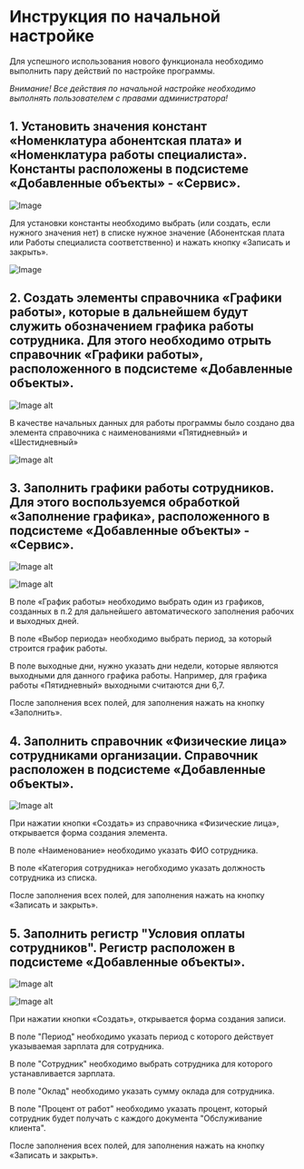   # Инструкция по начальной настройке

  Для успешного использования нового функционала необходимо выполнить пару действий по настройке программы. 
 
  *Внимание! Все действия по начальной настройке необходимо выполнять пользователем с правами администратора!*

 
  ## 1.	Установить значения констант «Номенклатура абонентская плата» и «Номенклатура работы специалиста». Константы расположены в подсистеме «Добавленные объекты» - «Сервис».

![Image](https://github.com/KaterinaShchuk/DiplomNetologia/blob/main/Screenshots/1.1.jpg)
 
  Для установки константы необходимо выбрать (или создать, если нужного значения нет) в списке нужное значение (Абонентская плата или Работы специалиста соответственно) и нажать кнопку «Записать и закрыть». 

![Image](https://github.com/KaterinaShchuk/DiplomNetologia/blob/main/Screenshots/1.2.jpg)


  ## 2.	Создать элементы справочника «Графики работы», которые в дальнейшем будут служить обозначением графика работы сотрудника. Для этого необходимо отрыть справочник «Графики работы», расположенного в подсистеме «Добавленные объекты».

![Image alt](https://github.com/KaterinaShchuk/DiplomNetologia/blob/main/Screenshots/2.1.jpg)

  В качестве начальных данных для работы программы было создано два элемента справочника с наименованиями «Пятидневный» и «Шестидневный»

![Image alt](https://github.com/KaterinaShchuk/DiplomNetologia/blob/main/Screenshots/2.2.jpg)

 
  ## 3.	Заполнить графики работы сотрудников. Для этого воспользуемся обработкой «Заполнение графика», расположенного в подсистеме «Добавленные объекты» - «Сервис».

![Image alt](https://github.com/KaterinaShchuk/DiplomNetologia/blob/main/Screenshots/3.1.jpg)

![Image alt](https://github.com/KaterinaShchuk/DiplomNetologia/blob/main/Screenshots/3.2.jpg)

  В поле «График работы» необходимо выбрать один из графиков, созданных в п.2 для дальнейшего автоматического заполнения рабочих и выходных дней.

  В поле «Выбор периода» необходимо выбрать период, за который строится график работы.
 
  В поле выходные дни, нужно указать дни недели, которые являются выходными для данного графика работы. Например, для графика работы «Пятидневный» выходными считаются дни 6,7.
 
  После заполнения всех полей, для заполнения нажать на кнопку «Заполнить».


  ## 4.	Заполнить справочник «Физические лица» сотрудниками организации. Справочник расположен в подсистеме «Добавленные объекты».

![Image alt](https://github.com/KaterinaShchuk/DiplomNetologia/blob/main/Screenshots/4.1.jpg)
 
  При нажатии кнопки «Создать» из справочника «Физические лица», открывается форма создания элемента. 
 
  В поле «Наименование» необходимо указать ФИО сотрудника.
 
  В поле «Категория сотрудника» негобходимо указать должность сотрудника из списка.
 
  После заполнения всех полей, для заполнения нажать на кнопку «Записать и закрыть».

 
  ## 5.	Заполнить регистр "Условия оплаты сотрудников". Регистр расположен в подсистеме «Добавленные объекты».

![Image alt](https://github.com/KaterinaShchuk/DiplomNetologia/blob/main/Screenshots/5.1.jpg)

![Image alt](https://github.com/KaterinaShchuk/DiplomNetologia/blob/main/Screenshots/5.2.jpg)

  При нажатии кнопки «Создать», открывается форма создания записи.

  В поле "Период" необходимо указать период с которого действует указываемая зарплата для сотрудника.

  В поле "Сотрудник" необходимо выбрать сотрудника для которого устанавливается зарплата.
 
  В поле "Оклад" необходимо указать сумму оклада для сотрудника.

  В поле "Процент от работ" необходимо указать процент, который сотрудник будет получать с каждого документа "Обслуживание клиента".

  После заполнения всех полей, для заполнения нажать на кнопку «Записать и закрыть».
